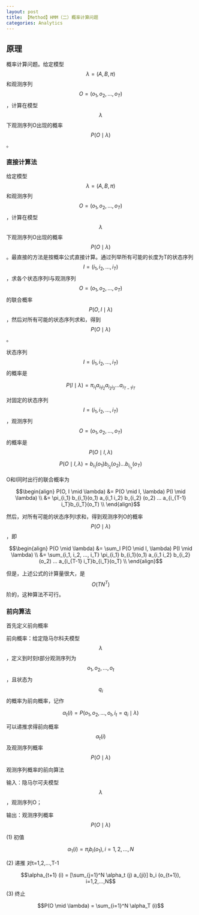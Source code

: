 ```yaml
---
layout: post
title: 【Method】HMM（二）概率计算问题
categories: Analytics
---
```


## 原理

概率计算问题。给定模型$$\lambda=(A,B,\pi)$$和观测序列$$O=(o_1, o_2,...,o_T)$$，计算在模型$$\lambda$$下观测序列O出现的概率$$P(O \mid \lambda)$$。

### 直接计算法

给定模型$$\lambda=(A,B,\pi)$$和观测序列$$O=(o_1, o_2,...,o_T)$$，计算在模型$$\lambda$$下观测序列O出现的概率$$P(O \mid \lambda)$$。最直接的方法是按概率公式直接计算。通过列举所有可能的长度为T的状态序列$$I=(i_1, i_2,...,i_T)$$，求各个状态序列I与观测序列$$O=(o_1, o_2,...,o_T)$$的联合概率$$P(O, I \mid \lambda)$$，然后对所有可能的状态序列求和，得到$$P(O \mid \lambda)$$。

状态序列$$I=(i_1, i_2, ..., i_T)$$的概率是

$$P(I \mid \lambda) = \pi_{i_1} a_{i_1 i_2} a_{i_2 i_3} ... a_{i_{T-1} i_T}$$

对固定的状态序列$$I=(i_1, i_2, ..., i_T)$$，观测序列$$O=(o_1, o_2,...,o_T)$$的概率是$$P(O \mid I, \lambda)$$

$$P(O \mid I, \lambda) = b_{i_1}(o_1) b_{i_2}(o_2) ... b_{i_{i_T}}(o_T)$$

O和I同时出行的联合概率为

$$\begin{align}
P(O, I \mid \lambda) &= P(O \mid I, \lambda) P(I \mid \lambda) \\
&= \pi_{i_1} b_{i_1}(o_1) a_{i_1 i_2} b_{i_2} (o_2) ... a_{i_{T-1} i_T}b_{i_T}(o_T) \\
\end{align}$$

然后，对所有可能的状态序列I求和，得到观测序列O的概率$$P(O \mid \lambda)$$，即

$$\begin{align}
P(O \mid \lambda) &= \sum_I P(O \mid I, \lambda) P(I \mid \lambda) \\
&= \sum_{i_1, i_2, ..., i_T} \pi_{i_1} b_{i_1}(o_1) a_{i_1 i_2} b_{i_2} (o_2) ... a_{i_{T-1} i_T}b_{i_T}(o_T) \\
\end{align}$$

但是，上述公式的计算量很大，是$$O(TN^T)$$阶的，这种算法不可行。

### 前向算法

首先定义前向概率

前向概率：给定隐马尔科夫模型$$\lambda$$，定义到时刻t部分观测序列为$$o_1, o_2, ..., o_t$$，且状态为$$q_i$$的概率为前向概率，记作

$$\alpha_t (i) = P(o_1,o_2,..., o_t, i_t=q_i \mid \lambda)$$

可以递推求得前向概率$$\alpha_t (i)$$及观测序列概率$$P(O \mid \lambda)$$

观测序列概率的前向算法

输入：隐马尔可夫模型$$\lambda$$，观测序列O；

输出：观测序列概率$$P(O \mid \lambda)$$

(1) 初值

$$\alpha_1 (i) = \pi_i b_i (o_1), i=1,2,...,N$$

(2) 递推 对t=1,2,...,T-1

$$\alpha_{t+1} (i) = [\sum_{j=1}^N \alpha_t (j) a_{ji}] b_i (o_{t+1}), i=1,2,...,N$$

(3) 终止

$$P(O \mid \lambda) = \sum_{i=1}^N \alpha_T (i)$$